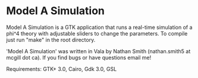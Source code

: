 # Model A Simulation

Model A Simulation is a GTK application that runs a real-time simulation of a phi^4 theory with adjustable sliders to change the parameters. To compile just run "make" in the root directory. 

'Model A Simulation' was written in Vala by Nathan Smith (nathan.smith5 at mcgill dot ca). If you find bugs or have questions email me!

Requirements: GTK+ 3.0, Cairo, Gdk 3.0, GSL


